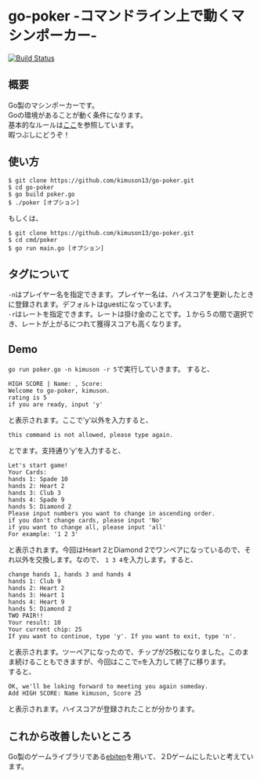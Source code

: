 # go-poker -コマンドライン上で動くマシンポーカー-
[![Build Status](https://travis-ci.com/kimuson13/go-poker.svg?branch=main)](https://travis-ci.com/kimuson13/go-poker)  
## 概要
Go製のマシンポーカーです。  
Goの環境があることが動く条件になります。  
基本的なルールは[ここ](https://www.xn--lck0a5auxk.jp/videopoker.html)を参照しています。  
暇つぶしにどうぞ！

## 使い方
```
$ git clone https://github.com/kimuson13/go-poker.git
$ cd go-poker
$ go build poker.go 
$ ./poker [オプション]
```
もしくは、
```
$ git clone https://github.com/kimuson13/go-poker.git
$ cd cmd/poker
$ go run main.go [オプション]
```

## タグについて
```-n```はプレイヤー名を指定できます。プレイヤー名は、ハイスコアを更新したときに登録されます。デフォルトはguestになっています。  
```-r```はレートを指定できます。レートは掛け金のことです。１から５の間で選択でき、レートが上がるにつれて獲得スコアも高くなります。
## Demo
```go run poker.go -n kimuson -r 5```で実行していきます。
すると、
```
HIGH SCORE | Name: , Score:
Welcome to go-poker, kimuson.
rating is 5
if you are ready, input 'y'
```
と表示されます。ここで'y'以外を入力すると、
```
this command is not allowed, please type again.
```
とでます。支持通り'y'を入力すると、
```
Let's start game!
Your Cards:
hands 1: Spade 10
hands 2: Heart 2
hands 3: Club 3
hands 4: Spade 9
hands 5: Diamond 2
Please input numbers you want to change in ascending order.
if you don't change cards, please input 'No'
if you want to change all, please input 'all'
For example: '1 2 3'
```
と表示されます。今回はHeart 2とDiamond 2でワンペアになっているので、それ以外を交換します。なので、
```1 3 4```を入力します。すると、
```
change hands 1, hands 3 and hands 4
hands 1: Club 9
hands 2: Heart 2
hands 3: Heart 1
hands 4: Heart 9
hands 5: Diamond 2
TWO PAIR!!
Your result: 10
Your current chip: 25
If you want to continue, type 'y'. If you want to exit, type 'n'.
```
と表示されます。ツーペアになったので、チップが25枚になりました。このまま続けることもできますが、今回はここで```n```を入力して終了に移ります。  
すると、
```
OK, we'll be loking forward to meeting you again someday.
Add HIGH SCORE: Name kimuson, Score 25
```
と表示されます。ハイスコアが登録されたことが分かります。
## これから改善したいところ
Go製のゲームライブラリである[ebiten](https://github.com/hajimehoshi/ebiten)を用いて、２Dゲームにしたいと考えています。
